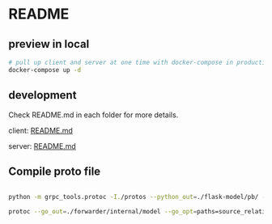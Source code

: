 # README


## preview in local
```sh
# pull up client and server at one time with docker-compose in production mode
docker-compose up -d
```


## development

Check README.md in each folder for more details.

client: [README.md](./compress-ui-fe/README.md)

server: [README.md](./flask-model/README.md)


## Compile proto file

```sh

python -m grpc_tools.protoc -I./protos --python_out=./flask-model/pb/ --pyi_out=./flask-model/pb/ --grpc_python_out=./flask-model/pb/ ./protos/compress.proto ./protos/classify.proto

protoc --go_out=./forwarder/internal/model --go_opt=paths=source_relative --go-grpc_out=./forwarder/internal/model --go-grpc_opt=paths=source_relative ./protos/compress.proto ./protos/classify.proto


```